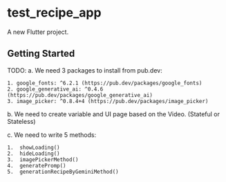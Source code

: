 # test_recipe_app

A new Flutter project.

## Getting Started

TODO:
a. We need 3 packages to install from pub.dev:

    1. google_fonts: ^6.2.1 (https://pub.dev/packages/google_fonts)
    2. google_generative_ai: ^0.4.6 (https://pub.dev/packages/google_generative_ai)
    3. image_picker: ^0.8.4+4 (https://pub.dev/packages/image_picker)

b. We need to create variable and UI page based on the Video. (Stateful or Stateless)

c. We need to write 5 methods:

    1.  showLoading()
    2.  hideLoading()
    3.  imagePickerMethod()
    4.  generatePromp()
    5.  generationRecipeByGeminiMethod()

